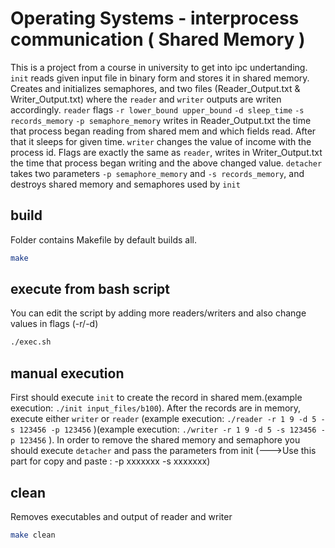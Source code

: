 # Operating Systems - interprocess communication ( Shared Memory )

This is a project from a course in university to get into ipc undertanding. ``init`` reads given input file in binary form and stores it in shared memory. Creates and initializes semaphores, and two files (Reader_Output.txt & Writer_Output.txt) where the ``reader`` and ``writer`` outputs are writen accordingly. ``reader`` flags ``-r lower_bound upper_bound``  ``-d sleep_time`` ``-s records_memory`` ``-p semaphore_memory`` writes in Reader_Output.txt the time that process began reading from shared mem and which fields read. After that it sleeps for given time. ``writer`` changes the value of income with the process id. Flags are exactly the same as ``reader``, writes in Writer_Output.txt the time that process began writing and the above changed value. ``detacher `` takes two parameters ``-p semaphore_memory`` and ``-s records_memory``, and destroys shared memory and semaphores used by ``init``
## build
Folder contains Makefile by default builds all.
```bash
make
```

## execute from bash script
You can edit the script by adding more readers/writers and also change values in flags (-r/-d)
```bash
./exec.sh
```

## manual execution
First should execute ``init`` to create the record in shared mem.(example execution: ``./init input_files/b100``). After the records are in memory, execute either ``writer`` or ``reader`` (example execution: ``./reader -r 1 9 -d 5 -s 123456 -p 123456`` )(example execution: ``./writer -r 1 9 -d 5 -s 123456 -p 123456`` ). In order to remove the shared memory and semaphore you should execute ``detacher`` and pass the parameters from init (--->Use this part for copy and paste : -p xxxxxxx -s xxxxxxx)

## clean
Removes executables and output of reader and writer
```bash
make clean
```
